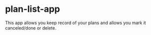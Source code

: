 # plan-list-app
This app allows you keep record of your plans and allows you mark it canceled/done or delete.
